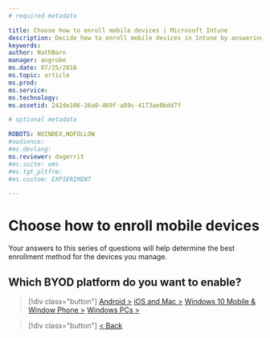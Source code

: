 ```yaml
---
# required metadata

title: Choose how to enroll mobile devices | Microsoft Intune
description: Decide how to enroll mobile devices in Intune by answering a few simple questions
keywords:
author: NathBarn
manager: angrobe
ms.date: 07/25/2016
ms.topic: article
ms.prod:
ms.service:
ms.technology:
ms.assetid: 242de106-36a0-469f-a89c-4173ae8bdd7f

# optional metadata

ROBOTS: NOINDEX,NOFOLLOW
#audience:
#ms.devlang:
ms.reviewer: dagerrit
#ms.suite: ems
#ms.tgt_pltfrm:
#ms.custom: EXPIERIMENT

---
```

# Choose how to enroll mobile devices

Your answers to this series of questions will help determine the best enrollment method for the devices you manage.

## **Which BYOD platform do you want to enable?**

> [!div class="button"]
[Android >](/intune/deploy-use/set-up-android-management-with-microsoft-intune) [iOS and Mac >](/intune/deploy-use/set-up-ios-and-mac-management-with-microsoft-intune) [Windows 10 Mobile & Window Phone >](/intune/deploy-use/set-up-windows-phone-management-with-microsoft-intune) [Windows PCs >](/intune/deploy-use/set-up-windows-device-management-with-microsoft-intune)

> [!div class="button"]
[< Back](choose-how-to-enroll-devices1.md)
